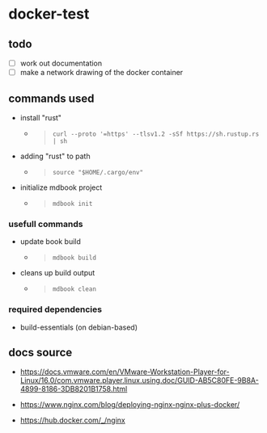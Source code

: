 # docker-test

## todo

- [ ] work out documentation
- [ ] make a network drawing of the docker container

## commands used

- install "rust"
  - >`curl --proto '=https' --tlsv1.2 -sSf https://sh.rustup.rs | sh`
- adding "rust" to path
  - >`source "$HOME/.cargo/env"`
- initialize mdbook project
  - >`mdbook init`

### usefull commands

- update book build
  - >`mdbook build`
- cleans up build output
  - >`mdbook clean`

### required dependencies

- build-essentials (on debian-based)

## docs source

- <https://docs.vmware.com/en/VMware-Workstation-Player-for-Linux/16.0/com.vmware.player.linux.using.doc/GUID-AB5C80FE-9B8A-4899-8186-3DB8201B1758.html>

- <https://www.nginx.com/blog/deploying-nginx-nginx-plus-docker/>

- <https://hub.docker.com/_/nginx>
